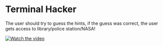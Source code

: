 # Terminal Hacker

The user should try to guess the hints, if the guess was correct, the user gets access to library/police station/NASA!

[![Watch the video](https://i.imgur.com/h9FRlKk.png)](https://imgur.com/k2DYHvy)
